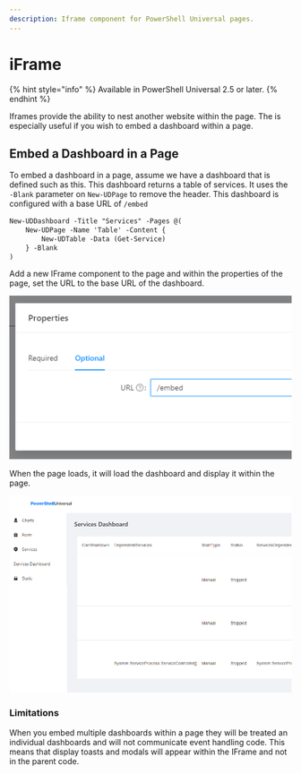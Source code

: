 ```yaml
---
description: Iframe component for PowerShell Universal pages.
---
```


# iFrame

{% hint style="info" %}
Available in PowerShell Universal 2.5 or later.
{% endhint %}

Iframes provide the ability to nest another website within the page. The is especially useful if you wish to embed a dashboard within a page.&#x20;

## Embed a Dashboard in a Page

To embed a dashboard in a page, assume we have a dashboard that is defined such as this. This dashboard returns a table of services. It uses the `-Blank` parameter on `New-UDPage` to remove the header. This dashboard is configured with a base URL of `/embed`

```
New-UDDashboard -Title "Services" -Pages @(
    New-UDPage -Name 'Table' -Content {
        New-UDTable -Data (Get-Service)
    } -Blank
)
```

Add a new IFrame component to the page and within the properties of the page, set the URL to the base URL of the dashboard.&#x20;

![](<../../.gitbook/assets/image (298) (1) (1) (1) (1).png>)

When the page loads, it will load the dashboard and display it within the page.&#x20;

![](<../../.gitbook/assets/image (296).png>)

### Limitations

When you embed multiple dashboards within a page they will be treated an individual dashboards and will not communicate event handling code. This means that display toasts and modals will appear within the IFrame and not in the parent code.&#x20;
